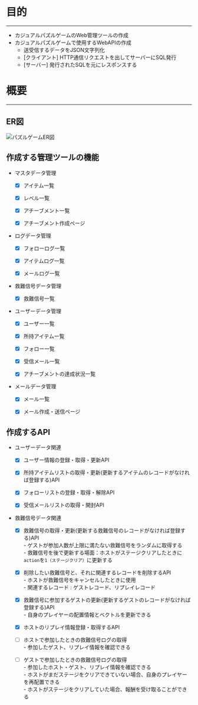 # 目的
---------------------------------------------------
* カジュアルパズルゲームのWeb管理ツールの作成
* カジュアルパズルゲームで使用するWebAPIの作成
  * 送受信するデータをJSON文字列化
  * [クライアント] HTTP通信リクエストを出してサーバーにSQL発行
  * [サーバー] 発行されたSQLを元にレスポンスする 

# 概要
---------------------------------------------------

## ER図
![パズルゲームER図](https://github.com/user-attachments/assets/6b71e7f2-bd1a-47ff-99f6-71405dc33f94)

## 作成する管理ツールの機能
* マスタデータ管理
    - [x] アイテム一覧
    - [x] レベル一覧
    - [x] アチーブメント一覧
    - [x] アチーブメント作成ページ
 
          
* ログデータ管理
    - [x] フォローログ一覧
    - [x] アイテムログ一覧
    - [x] メールログ一覧


* 救難信号データ管理
    - [x] 救難信号一覧


* ユーザーデータ管理
    - [x] ユーザー一覧
    - [x] 所持アイテム一覧
    - [x] フォロー一覧
    - [x] 受信メール一覧
    - [x] アチーブメントの達成状況一覧


* メールデータ管理
    - [x] メール一覧
    - [x] メール作成・送信ページ

  
## 作成するAPI
* ユーザーデータ関連
    - [x] ユーザー情報の登録・取得・更新API
    - [x] 所持アイテムリストの取得・更新(更新するアイテムのレコードがなければ登録する)API
    - [x] フォローリストの登録・取得・解除API
    - [x] 受信メールリストの取得・開封API


* 救難信号データ関連
    - [x] 救難信号の取得・更新(更新する救難信号のレコードがなければ登録する)API  
          - ゲストが参加人数が上限に満たない救難信号をランダムに取得する  
          - 救難信号を後で更新する場面：ホストがステージクリアしたときに`action`を`1（ステージクリア）`に更新する

          
    - [x] 削除したい救難信号と、それに関連するレコードを削除するAPI  
          - ホストが救難信号をキャンセルしたときに使用  
          - 関連するレコード : ゲストレコード、リプレイレコード

          
    - [x] 救難信号に参加するゲストの更新(更新するゲストのレコードがなければ登録する)API  
          - 自身のプレイヤーの配置情報とベクトルを更新できる

          
    - [x] ホストのリプレイ情報登録・取得するAPI

 
    - [ ] ホストで参加したときの救難信号ログの取得  
          - 参加したゲスト、リプレイ情報を確認できる  

          
    - [ ] ゲストで参加したときの救難信号ログの取得      
          - 参加したホスト・ゲスト、リプレイ情報を確認できる  
          - ホストがまだステージをクリアできていない場合、自身のプレイヤーを再配置できる  
          - ホストがステージをクリアしていた場合、報酬を受け取ることができる  


